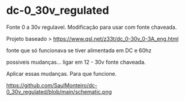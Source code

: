# dc-0_30v_regulated
Fonte 0 a 30v regulavel. Modificação para usar com fonte chaveada.

Projeto baseado >  https://www.qsl.net/z33t/dc_0-30v_0-3A_eng.html

fonte que só funcionava se tiver alimentada em DC e 60hz

possiveis mudanças...  ligar em 12 - 30v fonte chaveada.

Aplicar essas mudanças. Para que funcione.

https://github.com/SaulMonteiro/dc-0_30v_regulated/blob/main/schematic.png
